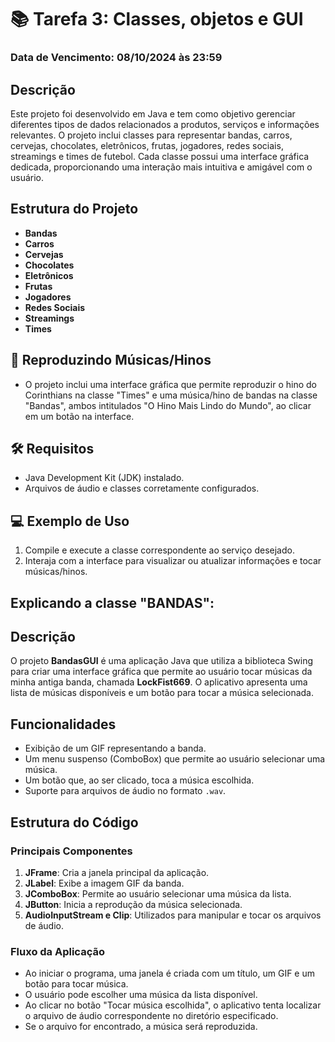 # 📚 Tarefa 3: Classes, objetos e GUI

### Data de Vencimento: 08/10/2024 às 23:59

## Descrição
Este projeto foi desenvolvido em Java e tem como objetivo gerenciar diferentes tipos de dados relacionados a produtos, serviços e informações relevantes. O projeto inclui classes para representar bandas, carros, cervejas, chocolates, eletrônicos, frutas, jogadores, redes sociais, streamings e times de futebol. Cada classe possui uma interface gráfica dedicada, proporcionando uma interação mais intuitiva e amigável com o usuário.

## Estrutura do Projeto

- **Bandas**
- **Carros**
- **Cervejas**
- **Chocolates**
- **Eletrônicos**
- **Frutas**
- **Jogadores**
- **Redes Sociais**
- **Streamings**
- **Times**

## 🎵 Reproduzindo Músicas/Hinos
- O projeto inclui uma interface gráfica que permite reproduzir o hino do Corinthians na classe "Times" e uma música/hino de bandas na classe "Bandas", ambos intitulados "O Hino Mais Lindo do Mundo", ao clicar em um botão na interface.

## 🛠️ Requisitos
- Java Development Kit (JDK) instalado.
- Arquivos de áudio e classes corretamente configurados.

## 💻 Exemplo de Uso
1. Compile e execute a classe correspondente ao serviço desejado.
2. Interaja com a interface para visualizar ou atualizar informações e tocar músicas/hinos.

## Explicando a classe "BANDAS":

## Descrição
O projeto **BandasGUI** é uma aplicação Java que utiliza a biblioteca Swing para criar uma interface gráfica que permite ao usuário tocar músicas da minha antiga banda, chamada **LockFist669**. O aplicativo apresenta uma lista de músicas disponíveis e um botão para tocar a música selecionada.

## Funcionalidades
- Exibição de um GIF representando a banda.
- Um menu suspenso (ComboBox) que permite ao usuário selecionar uma música.
- Um botão que, ao ser clicado, toca a música escolhida.
- Suporte para arquivos de áudio no formato `.wav`.

## Estrutura do Código

### Principais Componentes
1. **JFrame**: Cria a janela principal da aplicação.
2. **JLabel**: Exibe a imagem GIF da banda.
3. **JComboBox**: Permite ao usuário selecionar uma música da lista.
4. **JButton**: Inicia a reprodução da música selecionada.
5. **AudioInputStream e Clip**: Utilizados para manipular e tocar os arquivos de áudio.

### Fluxo da Aplicação
- Ao iniciar o programa, uma janela é criada com um título, um GIF e um botão para tocar música.
- O usuário pode escolher uma música da lista disponível.
- Ao clicar no botão "Tocar música escolhida", o aplicativo tenta localizar o arquivo de áudio correspondente no diretório especificado.
- Se o arquivo for encontrado, a música será reproduzida.

